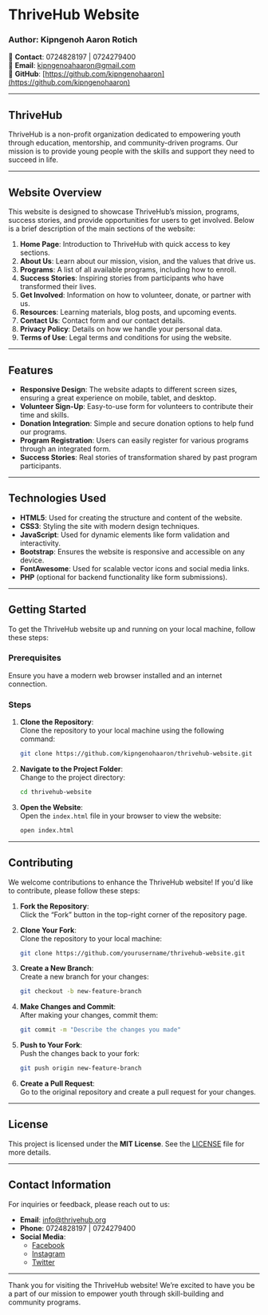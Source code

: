 # ThriveHub Website

### Author: **Kipngenoh Aaron Rotich**  
📱 **Contact**: 0724828197 | 0724279400  
📧 **Email**: [kipngenoahaaron@gmail.com](mailto:kipngenoahaaron@gmail.com)  
🔗 **GitHub**: [https://github.com/kipngenohaaron](https://github.com/kipngenohaaron)

---

## **ThriveHub**  
ThriveHub is a non-profit organization dedicated to empowering youth through education, mentorship, and community-driven programs. Our mission is to provide young people with the skills and support they need to succeed in life.

---

## **Website Overview**

This website is designed to showcase ThriveHub’s mission, programs, success stories, and provide opportunities for users to get involved. Below is a brief description of the main sections of the website:

1. **Home Page**: Introduction to ThriveHub with quick access to key sections.
2. **About Us**: Learn about our mission, vision, and the values that drive us.
3. **Programs**: A list of all available programs, including how to enroll.
4. **Success Stories**: Inspiring stories from participants who have transformed their lives.
5. **Get Involved**: Information on how to volunteer, donate, or partner with us.
6. **Resources**: Learning materials, blog posts, and upcoming events.
7. **Contact Us**: Contact form and our contact details.
8. **Privacy Policy**: Details on how we handle your personal data.
9. **Terms of Use**: Legal terms and conditions for using the website.

---

## **Features**

- **Responsive Design**: The website adapts to different screen sizes, ensuring a great experience on mobile, tablet, and desktop.
- **Volunteer Sign-Up**: Easy-to-use form for volunteers to contribute their time and skills.
- **Donation Integration**: Simple and secure donation options to help fund our programs.
- **Program Registration**: Users can easily register for various programs through an integrated form.
- **Success Stories**: Real stories of transformation shared by past program participants.

---

## **Technologies Used**

- **HTML5**: Used for creating the structure and content of the website.
- **CSS3**: Styling the site with modern design techniques.
- **JavaScript**: Used for dynamic elements like form validation and interactivity.
- **Bootstrap**: Ensures the website is responsive and accessible on any device.
- **FontAwesome**: Used for scalable vector icons and social media links.
- **PHP** (optional for backend functionality like form submissions).

---

## **Getting Started**

To get the ThriveHub website up and running on your local machine, follow these steps:

### Prerequisites

Ensure you have a modern web browser installed and an internet connection.

### Steps

1. **Clone the Repository**:  
   Clone the repository to your local machine using the following command:
   ```bash
   git clone https://github.com/kipngenohaaron/thrivehub-website.git
   ```

2. **Navigate to the Project Folder**:  
   Change to the project directory:
   ```bash
   cd thrivehub-website
   ```

3. **Open the Website**:  
   Open the `index.html` file in your browser to view the website:
   ```bash
   open index.html
   ```

---

## **Contributing**

We welcome contributions to enhance the ThriveHub website! If you'd like to contribute, please follow these steps:

1. **Fork the Repository**:  
   Click the “Fork” button in the top-right corner of the repository page.

2. **Clone Your Fork**:  
   Clone the repository to your local machine:
   ```bash
   git clone https://github.com/yourusername/thrivehub-website.git
   ```

3. **Create a New Branch**:  
   Create a new branch for your changes:
   ```bash
   git checkout -b new-feature-branch
   ```

4. **Make Changes and Commit**:  
   After making your changes, commit them:
   ```bash
   git commit -m "Describe the changes you made"
   ```

5. **Push to Your Fork**:  
   Push the changes back to your fork:
   ```bash
   git push origin new-feature-branch
   ```

6. **Create a Pull Request**:  
   Go to the original repository and create a pull request for your changes.

---

## **License**

This project is licensed under the **MIT License**. See the [LICENSE](LICENSE) file for more details.

---

## **Contact Information**

For inquiries or feedback, please reach out to us:

- **Email**: [info@thrivehub.org](mailto:info@thrivehub.org)
- **Phone**: 0724828197 | 0724279400
- **Social Media**:
  - [Facebook](https://facebook.com/thrivehub)
  - [Instagram](https://instagram.com/thrivehub)
  - [Twitter](https://twitter.com/thrivehub)

---

Thank you for visiting the ThriveHub website! We’re excited to have you be a part of our mission to empower youth through skill-building and community programs.

